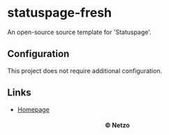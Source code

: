 # statuspage-fresh

An open-source source template for 'Statuspage'.

## Configuration

This project does not require additional configuration.

## Links

- [Homepage](https://app.netzo.io/templates/statuspage-fresh)

<div align="center">
  <h4>© Netzo</h4>
</div>
